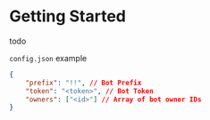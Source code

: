 # Getting Started
todo

`config.json` example
```json
{
    "prefix": "!!", // Bot Prefix
    "token": "<token>", // Bot Token
    "owners": ["<id>"] // Array of bot owner IDs
}
```